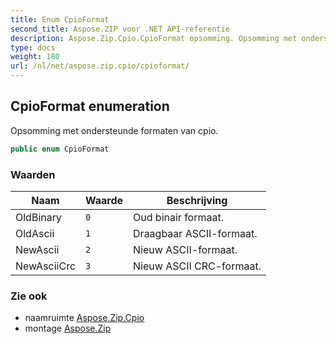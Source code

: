 ```yaml
---
title: Enum CpioFormat
second_title: Aspose.ZIP voor .NET API-referentie
description: Aspose.Zip.Cpio.CpioFormat opsomming. Opsomming met ondersteunde formaten van cpio.
type: docs
weight: 180
url: /nl/net/aspose.zip.cpio/cpioformat/
---
```

## CpioFormat enumeration

Opsomming met ondersteunde formaten van cpio.

```csharp
public enum CpioFormat
```

### Waarden

| Naam | Waarde | Beschrijving |
| --- | --- | --- |
| OldBinary | `0` | Oud binair formaat. |
| OldAscii | `1` | Draagbaar ASCII-formaat. |
| NewAscii | `2` | Nieuw ASCII-formaat. |
| NewAsciiCrc | `3` | Nieuw ASCII CRC-formaat. |

### Zie ook

* naamruimte [Aspose.Zip.Cpio](../../aspose.zip.cpio/)
* montage [Aspose.Zip](../../)


